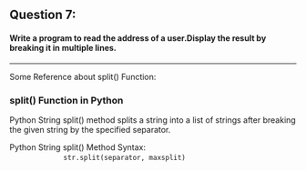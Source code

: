 ## Question 7:
#### **Write a program to read the address of a user.Display the result by breaking it in multiple lines.**

***
Some Reference about split() Function:
### split() Function in Python

Python String split() method splits a string into a list of strings after breaking the given string by the specified separator.

Python String split() Method Syntax:</br>
&ensp;&ensp; &ensp; &ensp; &ensp; &ensp; &ensp; &ensp; &ensp; ```str.split(separator, maxsplit)```




